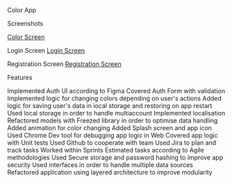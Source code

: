  Color App

 Screenshots


[Color Screen](assets/images/color_screen.html)


 Login Screen
[Login Screen](assets/images/login_screen.html)


 Registration Screen
[Registration Screen](assets/images/registration_screen.html)


 Features

Implemented Auth UI according to Figma
Covered Auth Form with validation
Implemented logic for changing colors depending on user's actions
Added logic for saving user's data in local storage and restoring on app restart
Used local storage in order to handle multiaccount 
Implemented localisation 
Refactored models with Freezed library in order to optimise data handling
Added animation for color changing
Added Splash screen and app icon
Used Chrome Dev tool for debugging app logic in Web
Covered app logic with Unit tests
Used Github to cooperate with team
Used Jira to plan and track tasks
Worked within Sprints
Estimated tasks according to Agile methodologies 
Used Secure storage and password hashing to improve app security
Used interfaces in order to handle multiple data sources
Refactored application using layered architecture to improve modularity












